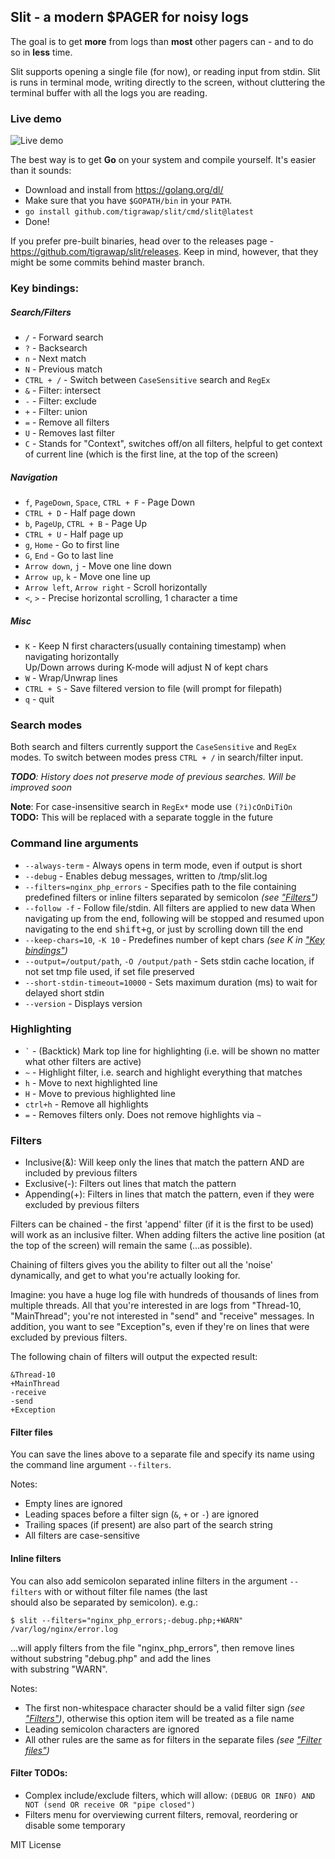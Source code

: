 ## **Slit** - a modern $PAGER for noisy logs


The goal is to get **more** from logs than **most** other pagers can - and to do so in **less** time.


Slit supports opening a single file (for now), or reading input from stdin.
Slit is runs in terminal mode, writing directly to the screen, without cluttering the terminal buffer with all the logs you are reading.

### Live demo
![Live demo](https://habrastorage.org/files/a64/704/82b/a6470482b6b04f548998b57df088ebb6.gif)


The best way is to get **Go** on your system and compile yourself. It's easier than it sounds:
- Download and install from https://golang.org/dl/  
- Make sure that you have `$GOPATH/bin` in your `PATH`.
- `go install github.com/tigrawap/slit/cmd/slit@latest`
- Done!

If you prefer pre-built binaries, head over to the releases page - https://github.com/tigrawap/slit/releases.
Keep in mind, however, that they might be some commits behind master branch.
  

### Key bindings:  

##### Search/Filters
- `/` - Forward search  
- `?` - Backsearch  
- `n` - Next match
- `N` - Previous match
- `CTRL + /` - Switch between `CaseSensitive` search and `RegEx`
- `&` - Filter: intersect
- `-` - Filter: exclude
- `+` - Filter: union
- `=` - Remove all filters
- `U` - Removes last filter
- `C` - Stands for "Context", switches off/on all filters, helpful to get context of current line (which is the first line, at the top of the screen)

##### Navigation
- `f`, `PageDown`, `Space`, `CTRL + F` - Page Down
- `CTRL + D` - Half page down
- `b`, `PageUp`, `CTRL + B` - Page Up
- `CTRL + U` - Half page up
- `g`, `Home` - Go to first line
- `G`, `End` - Go to last line
- `Arrow down`, `j` - Move one line down
- `Arrow up`, `k` - Move one line up
- `Arrow left`, `Arrow right` - Scroll horizontally
- `<`, `>` - Precise horizontal scrolling, 1 character a time
   
##### Misc
- `K` - Keep N first characters(usually containing timestamp) when navigating horizontally  
    Up/Down arrows during K-mode will adjust N of kept chars 
- `W` - Wrap/Unwrap lines
- `CTRL + S` - Save filtered version to file (will prompt for filepath)
- `q` - quit

### Search modes
Both search and filters currently support the `CaseSensitive` and `RegEx` modes.
To switch between modes press `CTRL + /` in search/filter input.

***TODO**: History does not preserve mode of previous searches. Will be improved soon*

**Note**: For case-insensitive search in `RegEx*` mode use `(?i)cOnDiTiOn`  
**TODO:** This will be replaced with a separate toggle in the future  

### Command line arguments
- `--always-term` - Always opens in term mode, even if output is short
- `--debug` - Enables debug messages, written to /tmp/slit.log
- `--filters=nginx_php_errors` - Specifies path to the file containing predefined filters or inline filters separated by semicolon *(see ["Filters"](#filters))*
- `--follow -f` - Follow file/stdin. All filters are applied to new data
When navigating up from the end, following will be stopped and resumed upon navigating to the end <kbd>shift+g</kbd>, or just by scrolling down till the end
- `--keep-chars=10`, `-K 10` - Predefines number of kept chars *(see K in ["Key bindings"](#key-bindings))*
- `--output=/output/path`, `-O /output/path` - Sets stdin cache location, if not set tmp file used, if set file preserved
- `--short-stdin-timeout=10000` - Sets maximum duration (ms) to wait for delayed short stdin
- `--version` - Displays version

### Highlighting
- ``` ` ``` - (Backtick) Mark top line for highlighting (i.e. will be shown no matter what other filters are active)
- ``` ~ ``` - Highlight filter, i.e. search and highlight everything that matches
- `h` - Move to next highlighted line
- `H` - Move to previous highlighted line
- `ctrl+h` - Remove all highlights
- `=` - Removes filters only. Does not remove highlights via `~`

### Filters

- Inclusive(&): Will keep only the lines that match the pattern AND are included by previous filters
- Exclusive(-): Filters out lines that match the pattern
- Appending(+): Filters in lines that match the pattern, even if they were excluded by previous filters

Filters can be chained - the first 'append' filter (if it is the first to be used) will work as an inclusive filter.
When adding filters the active line position (at the top of the screen) will remain the same (…as possible).

Chaining of filters gives you the ability to filter out all the 'noise' dynamically, and get to what you're actually looking for.

Imagine: you have a huge log file with hundreds of thousands of lines from multiple threads. 
All that you're interested in are logs from "Thread-10, "MainThread"; you're not interested in "send" and "receive" messages. 
In addition, you want to see "Exception"s, even if they're on lines that were excluded by previous filters.

The following chain of filters will output the expected result:

```
&Thread-10
+MainThread
-receive
-send
+Exception
```

#### Filter files

You can save the lines above to a separate file and specify its name using the command line argument `--filters`.

Notes:
- Empty lines are ignored
- Leading spaces before a filter sign (`&`, `+` or `-`) are ignored
- Trailing spaces (if present) are also part of the search string
- All filters are case-sensitive

#### Inline filters

You can also add semicolon separated inline filters in the argument `--filters` with or without filter file names (the last  
should also be separated by semicolon). e.g.:

```
$ slit --filters="nginx_php_errors;-debug.php;+WARN" /var/log/nginx/error.log
```

…will apply filters from the file "nginx\_php\_errors", then remove lines without substring "debug.php" and add the lines  
with substring "WARN".

Notes:
- The first non-whitespace character should be a valid filter sign *(see ["Filters"](#filters))*, otherwise this option item will be treated as a file name
- Leading semicolon characters are ignored
- All other rules are the same as for filters in the separate files *(see ["Filter files"](#filter-files))*

#### Filter TODOs:

- Complex include/exclude filters, which will allow: `(DEBUG OR INFO) AND NOT (send OR receive OR "pipe closed")`
- Filters menu for overviewing current filters, removal, reordering or disable some temporary

MIT License
